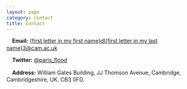 ```yaml
---
layout: page
category: contact
title: Contact
---
```


<p class="message">
<a href="mailto:{first letter in my first name}dl{first letter in my last name}3@cam.ac.uk" title="Email"><i class="fa fa-envelope-square fa-2x" style="vertical-align:middle; padding-top: 5px; padding-right: 10px; padding-bottom: 5px; padding-left: 5px"></i></a> <b>Email:</b> <a href="mailto:{first letter in my first name}dl{first letter in my last name}3@cam.ac.uk">{first letter in my first name}dl{first letter in my last name}3@cam.ac.uk</a>
</p>

<p class="message">
<a href="https://www.twitter.com/paris_flood" title="Twitter"><i class="fa fa-twitter-square fa-2x" style="vertical-align:middle; padding-top: 5px; padding-right: 10px; padding-bottom: 5px; padding-left: 5px"></i></a> <b>Twitter:</b> <a href="https://www.twitter.com/paris_flood">@paris_flood</a>
</p>

<p class="message">
<a href="https://www.cst.cam.ac.uk/" title="Address"><i class="fa fa-home fa-2x" style="vertical-align:middle; padding-top: 5px; padding-right: 10px; padding-bottom: 5px; padding-left: 5px"></i></a> <b>Address:</b> William Gates Building, JJ Thomson Avenue, Cambridge, Cambridgeshire, UK. CB3 0FD.
</p>